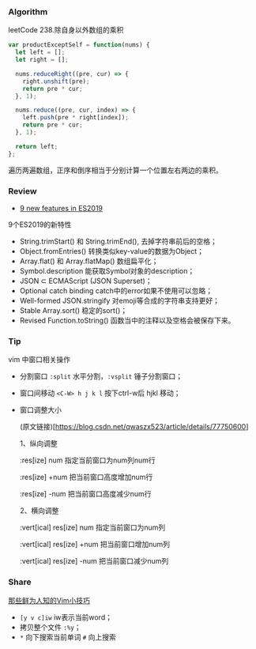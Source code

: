 
### Algorithm

leetCode 238.除自身以外数组的乘积

```javascript
var productExceptSelf = function(nums) {
  let left = [];
  let right = [];

  nums.reduceRight((pre, cur) => {
    right.unshift(pre);
    return pre * cur;
  }, 1);

  nums.reduce((pre, cur, index) => {
    left.push(pre * right[index]);
    return pre * cur;
  }, 1);

  return left;
};
```
遍历两遍数组，正序和倒序相当于分别计算一个位置左右两边的乘积。

### Review

- [9 new features in ES2019](https://javascript.christmas/2019/7)

9个ES2019的新特性
  - String.trimStart() 和 String.trimEnd(), 去掉字符串前后的空格；
  - Object.fromEntries() 转换类似key-value的数据为Object；
  - Array.flat() 和 Array.flatMap() 数组扁平化；
  - Symbol.description 能获取Symbol对象的description；
  - JSON ⊂ ECMAScript (JSON Superset)；
  - Optional catch binding catch中的error如果不使用可以忽略；
  - Well-formed JSON.stringify 对emoji等合成的字符串支持更好；
  - Stable Array.sort() 稳定的sort()；
  - Revised Function.toString() 函数当中的注释以及空格会被保存下来。

### Tip

vim 中窗口相关操作

- 分割窗口 `:split` 水平分割，`:vsplit` 锤子分割窗口；

- 窗口间移动 `<C-W> h j k l` 按下ctrl-w后 hjkl 移动；

- 窗口调整大小

  (原文链接)[https://blog.csdn.net/qwaszx523/article/details/77750600]

  1、纵向调整

  :res[ize]  num		指定当前窗口为num列num行

  :res[ize] +num		把当前窗口高度增加num行

  :res[ize] -num		把当前窗口高度减少num行

  2、横向调整

  :vert[ical] res[ize]  num		指定当前窗口为num列

  :vert[ical] res[ize] +num		把当前窗口增加num列

  :vert[ical] res[ize] -num		把当前窗口减少num列

### Share

[那些鲜为人知的Vim小技巧](https://harttle.land/2015/12/03/little-known-vim-skills.html)
  
  - `[y v c]iw` iw表示当前word；
  - 拷贝整个文件 `:%y`；
  - `*` 向下搜索当前单词 `#` 向上搜索